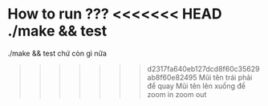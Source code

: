 How to run ??? 
<<<<<<< HEAD
  ./make && test
=======
  ./make && test chứ còn gì nữa  
>>>>>>> d2317fa640eb127dcd8f60c35629ab8f60e82495
Mũi tên trái phải để quay
Mũi tên lên xuống để zoom in zoom out
